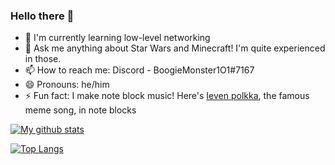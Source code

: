 ### Hello there 👋

- 🌱 I'm currently learning low-level networking
- 💬 Ask me anything about Star Wars and Minecraft! I'm quite experienced in those.
- 📫 How to reach me: Discord - BoogieMonster1O1#7167
- 😄 Pronouns: he/him
- ⚡ Fun fact: I make note block music! Here's [Ieven polkka](https://i.imgur.com/GtDgYdz.mp4), the famous meme song, in note blocks
  
[![My github stats](https://github-readme-stats-meg4urz23-boogiemonster1o1.vercel.app/api?username=BoogieMonster1O1&count_private=true&show_icons=true&theme=radical)](https://github.com/anuraghazra/github-readme-stats)

  
[![Top Langs](https://github-readme-stats-meg4urz23-boogiemonster1o1.vercel.app/api/top-langs/?username=BoogieMonster1O1&theme=radical&langs_count=5&count_private=true)](https://github.com/anuraghazra/github-readme-stats)

<!--
**BoogieMonster1O1/BoogieMonster1O1** is a ✨ _special_ ✨ repository because its `README.md` (this file) appears on your GitHub profile.

Here are some ideas to get you started:

- 🔭 I’m currently working on ...
- 🌱 I’m currently learning ...
- 👯 I’m looking to collaborate on ...
- 🤔 I’m looking for help with ...
- 💬 Ask me about ...
- 📫 How to reach me: ...
- 😄 Pronouns: ...
- ⚡ Fun fact: ...
-->

<link rel="me" href="https://tech.lgbt/@shrish"/>
